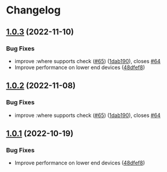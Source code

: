 # Changelog

## [1.0.3](https://github.com/Marshal27/shadow-container-query-polyfill/compare/v1.0.2...v1.0.3) (2022-11-10)


### Bug Fixes

* improve :where supports check ([#65](https://github.com/Marshal27/shadow-container-query-polyfill/issues/65)) ([1dab190](https://github.com/Marshal27/shadow-container-query-polyfill/commit/1dab190dbd640f2ad1a1535c69a7143182729cee)), closes [#64](https://github.com/Marshal27/shadow-container-query-polyfill/issues/64)
* Improve performance on lower end devices ([48dfef8](https://github.com/Marshal27/shadow-container-query-polyfill/commit/48dfef88f8eb037cd38ad8d43410950694504497))

## [1.0.2](https://github.com/GoogleChromeLabs/container-query-polyfill/compare/v1.0.1...v1.0.2) (2022-11-08)


### Bug Fixes

* improve :where supports check ([#65](https://github.com/GoogleChromeLabs/container-query-polyfill/issues/65)) ([1dab190](https://github.com/GoogleChromeLabs/container-query-polyfill/commit/1dab190dbd640f2ad1a1535c69a7143182729cee)), closes [#64](https://github.com/GoogleChromeLabs/container-query-polyfill/issues/64)

## [1.0.1](https://github.com/GoogleChromeLabs/container-query-polyfill/compare/v1.0.0...v1.0.1) (2022-10-19)


### Bug Fixes

* Improve performance on lower end devices ([48dfef8](https://github.com/GoogleChromeLabs/container-query-polyfill/commit/48dfef88f8eb037cd38ad8d43410950694504497))
